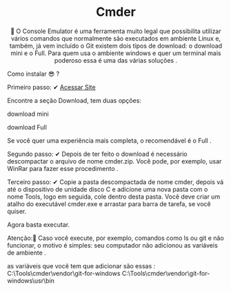<h1 align="center"> Cmder </h1>

<p align="center">  🚀 O Console Emulator é uma ferramenta muito legal que possibilita utilizar vários comandos que normalmente são executados em ambiente Linux e, também, já vem incluído  o Git  existem dois tipos de download: o download mini e o Full. Para quem usa o  ambiente windows e quer um terminal mais poderoso essa é uma das várias soluções .
 </p>

<p>Como instalar 😎 ?</p>

<p> Primeiro passo:  ✔ 
<a href="https://cmder.net" target="_blank">Acessar Site</a></p>

<p>Encontre a seção Download, tem duas opções:
<p>download mini<p>
<p>download Full</p>
Se você quer uma  experiência mais completa, o recomendável  é o Full .

 </p>

<p> Segundo passo:   ✔
Depois de ter feito o download é necessário descompactar o arquivo de nome cmder.zip.
Você pode, por exemplo, usar WinRar para fazer esse procedimento . 
</p>

<p> Terceiro passo: ✔
Copie a pasta descompactada de nome cmder, depois vá até o dispositivo de unidade disco C  e adicione  uma  nova  pasta  com o nome Tools, logo em seguida, cole dentro desta pasta.
Você deve criar um atalho do executável cmder.exe e arrastar  para barra de tarefa, se você quiser.

 </p>
 
<p>Agora basta executar. </p>
 <p>Atenção:👀
  Caso você execute, por exemplo, comandos como ls  ou git e não funcionar,  o motivo é simples: seu computador não adicionou  as variáveis  de ambiente .

as variáveis que você tem que adicionar são essas :
C:\Tools\cmder\vendor\git-for-windows
C:\Tools\cmder\vendor\git-for-windows\usr\bin

</p>
